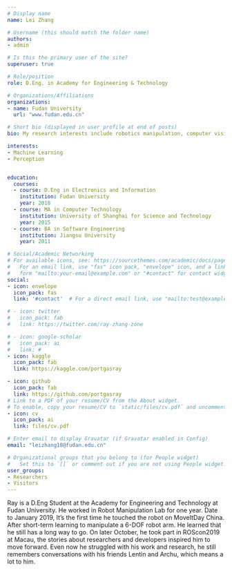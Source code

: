 ```yaml
---
# Display name
name: Lei Zhang

# Username (this should match the folder name)
authors:
- admin

# Is this the primary user of the site?
superuser: true

# Role/position
role: D.Eng. in Academy for Engineering & Technology

# Organizations/Affiliations
organizations:
- name: Fudan University
  url: "www.fudan.edu.cn"

# Short bio (displayed in user profile at end of posts)
bio: My research interests include robotics manipulation, computer vision.

interests:
- Machine Learning
- Perception


education:
  courses:
  - course: D.Eng in Electronics and Information
    institution: Fudan University
    year: 2018
  - course: MA in Computer Technology
    institution: University of Shanghai for Science and Technology
    year: 2015
  - course: BA in Software Engineering
    institution: Jiangsu University
    year: 2011

# Social/Academic Networking
# For available icons, see: https://sourcethemes.com/academic/docs/page-builder/#icons
#   For an email link, use "fas" icon pack, "envelope" icon, and a link in the
#   form "mailto:your-email@example.com" or "#contact" for contact widget.
social:
- icon: envelope
  icon_pack: fas
  link: '#contact'  # For a direct email link, use "mailto:test@example.org".

# - icon: twitter
#   icon_pack: fab
#   link: https://twitter.com/ray-zhang-zone

# - icon: google-scholar
#   icon_pack: ai
#   link: #
- icon: kaggle
  icon_pack: fab
  link: https://kaggle.com/portgasray

- icon: github
  icon_pack: fab
  link: https://github.com/portgasray
# Link to a PDF of your resume/CV from the About widget.
# To enable, copy your resume/CV to `static/files/cv.pdf` and uncomment the lines below.
- icon: cv
  icon_pack: ai
  link: files/cv.pdf

# Enter email to display Gravatar (if Gravatar enabled in Config)
email: "leizhang18@fudan.edu.cn"

# Organizational groups that you belong to (for People widget)
#   Set this to `[]` or comment out if you are not using People widget.
user_groups:
- Researchers
- Visitors
---
```


Ray is a D.Eng Student at the Academy for Engineering and Technology at Fudan University. He worked in Robot Manipulation Lab for one year. Date to January 2019, It’s the first time he touched the robot on MoveItDay China. After short-term learning to manipulate a 6-DOF robot arm. He learned that he still has a long way to go. On later October, he took part in  ROScon2019 at Macau, the stories about researchers and developers inspired him to move forward. Even now he struggled with his work and research, he still remembers conversations with his friends Lentin and Archu, which means a lot to him.

<!-- Specialities : ROS  /  Linux  /  web-front-end  /  SLAM  /  Probabilistic estimation  /  Machine learning  /  Manipulation  / Cloud Computing / IoT /  Mechanism Design  -->